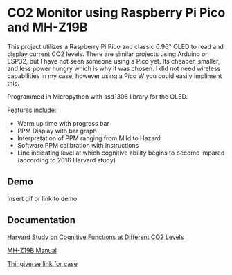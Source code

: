 
# CO2 Monitor using Raspberry Pi Pico and MH-Z19B

This project utilizes a Raspberry Pi Pico and classic 0.96" OLED to read and display current CO2 levels. There are similar projects using Arduino or ESP32, but I have not seen someone using a Pico yet. Its cheaper, smaller, and less power hungry which is why it was chosen. I did not need wireless capabilities in my case, however using a Pico W you could easily impliment this. 

Programmed in Micropython with ssd1306 library for the OLED.

Features include:

- Warm up time with progress bar
- PPM Display with bar graph
- Interpretation of PPM ranging from Mild to Hazard
- Software PPM calibration with instructions
- Line indicating level at which cognitive ability begins to become impared (according to 2016 Harvard study)

## Demo

Insert gif or link to demo



## Documentation

[Harvard Study on Cognitive Functions at Different CO2 Levels](https://dash.harvard.edu/bitstream/handle/1/27662232/4892924.pdf?sequence=1)

[MH-Z19B Manual](https://www.winsen-sensor.com/d/files/infrared-gas-sensor/ndir-co2-sensor/mh-z19b-co2-manual(ver1_6).pdf)

[Thingiverse link for case](https://www.thingiverse.com/skelakinghd/designs)
